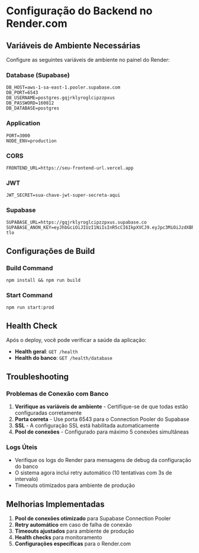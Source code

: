 # Configuração do Backend no Render.com

## Variáveis de Ambiente Necessárias

Configure as seguintes variáveis de ambiente no painel do Render:

### Database (Supabase)
```
DB_HOST=aws-1-sa-east-1.pooler.supabase.com
DB_PORT=6543
DB_USERNAME=postgres.gqjrklyroglcipzzpxus
DB_PASSWORD=160812
DB_DATABASE=postgres
```

### Application
```
PORT=3000
NODE_ENV=production
```

### CORS
```
FRONTEND_URL=https://seu-frontend-url.vercel.app
```

### JWT
```
JWT_SECRET=sua-chave-jwt-super-secreta-aqui
```

### Supabase
```
SUPABASE_URL=https://gqjrklyroglcipzzpxus.supabase.co
SUPABASE_ANON_KEY=eyJhbGciOiJIUzI1NiIsInR5cCI6IkpXVCJ9.eyJpc3MiOiJzdXBhYmFzZSIsInJlZiI6ImdxanJrbHlyb2dsY2lwenpweHVzIiwicm9sZSI6ImFub24iLCJpYXQiOjE3NTk1OTMwMjcsImV4cCI6MjA3NTE2OTAyN30.L1VD4bj7iTt_3kwZSBrMOVtqNGKt8WxlZE3jcPP-tlo
```

## Configurações de Build

### Build Command
```
npm install && npm run build
```

### Start Command
```
npm run start:prod
```

## Health Check

Após o deploy, você pode verificar a saúde da aplicação:

- **Health geral**: `GET /health`
- **Health do banco**: `GET /health/database`

## Troubleshooting

### Problemas de Conexão com Banco

1. **Verifique as variáveis de ambiente** - Certifique-se de que todas estão configuradas corretamente
2. **Porta correta** - Use porta 6543 para o Connection Pooler do Supabase
3. **SSL** - A configuração SSL está habilitada automaticamente
4. **Pool de conexões** - Configurado para máximo 5 conexões simultâneas

### Logs Úteis

- Verifique os logs do Render para mensagens de debug da configuração do banco
- O sistema agora inclui retry automático (10 tentativas com 3s de intervalo)
- Timeouts otimizados para ambiente de produção

## Melhorias Implementadas

1. **Pool de conexões otimizado** para Supabase Connection Pooler
2. **Retry automático** em caso de falha de conexão
3. **Timeouts ajustados** para ambiente de produção
4. **Health checks** para monitoramento
5. **Configurações específicas** para o Render.com